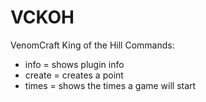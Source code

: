 VCKOH
=====

VenomCraft King of the Hill
Commands:
* info = shows plugin info
* create = creates a point 
* times = shows the times a game will start
